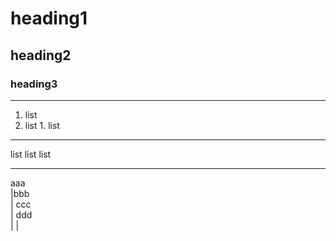 # heading1
## heading2
### heading3
---

1. list
  1. list
    1. list

---
list
  list
    list

---
aaa  
|bbb  
|  ccc  
|   ddd  
|
|
